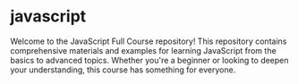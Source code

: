 # javascript
Welcome to the JavaScript Full Course repository! This repository contains comprehensive materials and examples for learning JavaScript from the basics to advanced topics. Whether you're a beginner or looking to deepen your understanding, this course has something for everyone.
